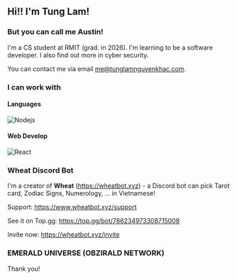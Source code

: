 ## Hi!! I'm Tung Lam!

### But you can call me Austin!

I'm a CS student at RMIT (grad. in 2026). I'm learning to be a software developer. I also find out more in cyber security.

You can contact me via email me@tunglamnguyenkhac.com.

### I can work with 

#### Languages

<img alt="Nodejs" src="https://img.shields.io/badge/-Nodejs-43853d?style=flat-square&logo=Node.js&logoColor=white" />

#### Web Develop

<img alt="React" src="https://img.shields.io/badge/-React-45b8d8?style=flat-square&logo=react&logoColor=white" />

### Wheat Discord Bot 

I'm a creator of __Wheat__ (https://wheatbot.xyz) - a Discord bot can pick Tarot card, Zodiac Signs, Numerology, ... in Vietnamese!

Support: https://www.wheatbot.xyz/support

See it on Top.gg: https://top.gg/bot/786234973308715008

Invite now: https://wheatbot.xyz/invite

### EMERALD UNIVERSE (OBZIRALD NETWORK) ###

Thank you!
